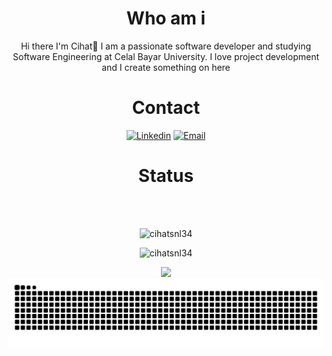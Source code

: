 <div align="center">
<h1>Who am i</h1>
Hi there I'm Cihat👋
I am a passionate software developer and studying Software Engineering at Celal Bayar University. I love project development and I create something on here
<br>
<h1>Contact</h1>


<a href="https://www.linkedin.com/in/cihat-%C5%9Fenel-a9231b6b/"><img title="Linkedin" src="https://img.shields.io/badge/-Linkedin-c14438?style=flat-square&logo=Linkedin&logoColor=white&link=https://www.linkedin.com/in/cihat-%C5%9Fenel-a9231b6b/"></a>
<a href="mailto:cihat-cy@hotmail.com">
<img title="Email" 
src="https://img.shields.io/badge/-cihatcy@hotmail.com-c14438?style=flat-square&logo=Gmail&logoColor=white&link=mailto:cihat-cy@hotmail.com">
</a>
<h1>Status</h1>
<br><br>
<p align="center"><img src="https://github-profile-trophy.vercel.app/?username=cihatsnl34&theme=dracula&column=7" alt="cihatsnl34" /></p>
<p align="center"><img src="https://github-readme-stats.vercel.app/api?username=cihatsnl34&show_icons=true&theme=radical&locale=en&count_private=true&hide=issues" alt="cihatsnl34" width="50%" /></p>

  <div align="center"> <img src="https://activity-graph.herokuapp.com/graph?username=cihatsnl34&theme=xcode" /></div>
<div align="center"> <img src="https://github.com/cihatsnl34/cihatsnl34/blob/output/github-contribution-grid-snake.svg" /></div>
  </div>
<!--
**cihatsnl34/cihatsnl34** is a ✨ _special_ ✨ repository because its `README.md` (this file) appears on your GitHub profile.

Here are some ideas to get you started:

- 🔭 I’m currently working on ...
- 🌱 I’m currently learning ...
- 👯 I’m looking to collaborate on ...
- 🤔 I’m looking for help with ...
- 💬 Ask me about ...
- 📫 How to reach me: ...
- 😄 Pronouns: ...
- ⚡ Fun fact: ...
-->
